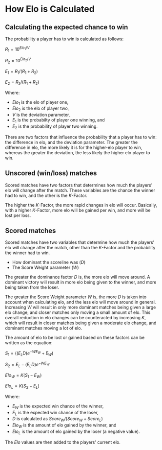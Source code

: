 # How Elo is Calculated

## Calculating the expected chance to win

The probability a player has to win is calculated as follows:

$R_1=10^{Elo_1/V}$

$R_2=10^{Elo_2/V}$

$E_1=R_1/(R_1+R_2)$

$E_2=R_2/(R_1+R_2)$

Where:

- $Elo_1$ is the elo of player one,
- $Elo_2$ is the elo of player two,
- $V$ is the deviation parameter,
- $E_1$ is the probabilty of player one winning, and
- $E_2$ is the probability of player two winning.

There are two factors that influence the probability that a player has to win: the difference in elo, and the deviation parameter. The greater the difference in elo, the more likely it is for the higher-elo player to win, whereas the greater the deviation, the less likely the higher elo player to win.

## Unscored (win/loss) matches

Scored matches have two factors that determines how much the players' elo will change after the match. These variables are the chance the winner had to win, and the other is the $K$-Factor.

The higher the $K$-Factor, the more rapid changes in elo will occur. Basically, with a higher $K$-Factor, more elo will be gained per win, and more will be lost per loss.

## Scored matches

Scored matches have two variables that determine how much the players' elo will change after the match, other than the $K$-Factor and the probability the winner had to win.

- How dominant the scoreline was ($D$)
- The Score Weight parameter ($W$)

The greater the dominance factor $D$ is, the more elo will move around. A dominant victory will result in more elo being
given to the winner, and more being taken from the loser.

The greater the Score Weight parameter $W$ is, the more $D$ is taken into account when calculating elo, and the less elo
will move around in general. Increasing $W$ will result in only more dominant matches being given a large elo change, and closer
matches only moving a small amount of elo. This overall reduction in elo changes can be counteracted by increasing $K$, which will
result in closer matches being given a moderate elo change, and dominant matches moving a lot of elo.

The amount of elo to be lost or gained based on these factors can be written as the equation:

$S_1=((E_LD)e^{-WE_W}+E_W)$

$S_2=E_L-(E_LD)e^{-WE_W}$

$Elo_W=K(S_1-E_W)$

$Elo_L=K(S_2-E_L)$

Where:

- $E_W$ is the expected win chance of the winner,
- $E_L$ is the expected win chance of the loser,
- $D$ is calculated as $Score_W/{(Score_W+Score_L)}$
- $Elo_W$ is the amount of elo gained by the winner, and
- $Elo_L$ is the amount of elo gained by the loser (a negative value).

The $Elo$ values are then added to the players' current elo.

